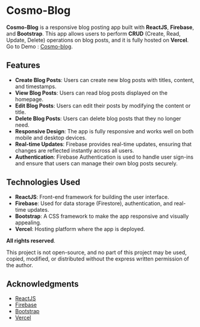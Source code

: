 # Cosmo-Blog

**Cosmo-Blog** is a responsive blog posting app built with **ReactJS**, **Firebase**, and **Bootstrap**. This app allows users to perform **CRUD** (Create, Read, Update, Delete) operations on blog posts, and it is fully hosted on **Vercel**.
Go to Demo : [Cosmo-blog](https://cosmoblog.vercel.app/).

## Features

- **Create Blog Posts**: Users can create new blog posts with titles, content, and timestamps.
- **View Blog Posts**: Users can read blog posts displayed on the homepage.
- **Edit Blog Posts**: Users can edit their posts by modifying the content or title.
- **Delete Blog Posts**: Users can delete blog posts that they no longer need.
- **Responsive Design**: The app is fully responsive and works well on both mobile and desktop devices.
- **Real-time Updates**: Firebase provides real-time updates, ensuring that changes are reflected instantly across all users.
- **Authentication**: Firebase Authentication is used to handle user sign-ins and ensure that users can manage their own blog posts securely.

## Technologies Used

- **ReactJS**: Front-end framework for building the user interface.
- **Firebase**: Used for data storage (Firestore), authentication, and real-time updates.
- **Bootstrap**: A CSS framework to make the app responsive and visually appealing.
- **Vercel**: Hosting platform where the app is deployed.


**All rights reserved**. 

This project is not open-source, and no part of this project may be used, copied, modified, or distributed without the express written permission of the author.

## Acknowledgments

- [ReactJS](https://reactjs.org/)
- [Firebase](https://firebase.google.com/)
- [Bootstrap](https://getbootstrap.com/)
- [Vercel](https://vercel.com/)

